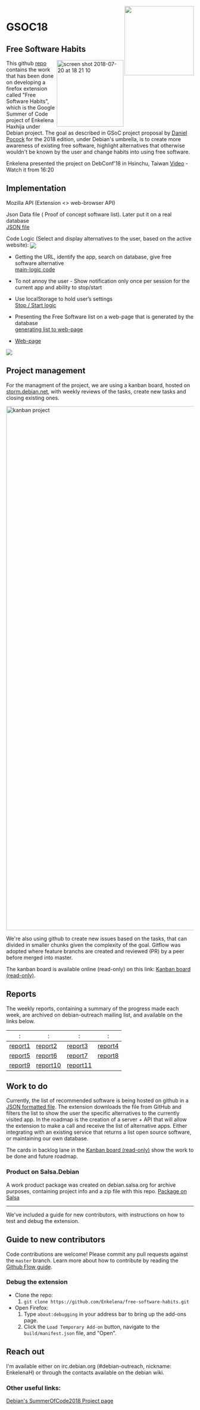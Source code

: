 <img align="right" width="186" src="https://user-images.githubusercontent.com/3740101/43857581-a0d9e2c0-9b43-11e8-99a1-f88326bb9040.png">

# GSOC18 
## Free Software Habits

<img align="right" width="179" alt="screen shot 2018-07-20 at 18 21 10" src="https://user-images.githubusercontent.com/20709874/43801850-78bbe0ea-9a94-11e8-8fd5-b22bdda08be6.png">


This github [repo](https://github.com/Enkelena/free-software-habits) contains the work that has been done on developing a firefox extension called "Free Software Habits", which is the Google Summer of Code project of Enkelena Haxhija under Debian project. The goal as described in GSoC project proposal by [Daniel Pocock](https://danielpocock.com/gsoc-project-beating-cambridge-analytica-at-their-own-game) for the 2018 edition, under Debian's umbrella, is to create more awareness of existing free software, highlight alternatives that otherwise wouldn't be known by the user and change habits into using free software.

Enkelena presented the project on DebConf'18 in Hsinchu, Taiwan [Video](https://gemmei.ftp.acc.umu.se/pub/debian-meetings/2018/DebConf18/2018-07-31/gsoc-session.webm) - Watch it from 16:20


## Implementation

Mozilla API (Extension <> web-browser API)

Json Data file ( Proof of concept  software list). Later put it on a real database </br>
[JSON file](https://github.com/Enkelena/free-software-habits/blob/master/alternativeApps.json)

Code Logic (Select and display alternatives to the user, based on the active website):
 <img align="center" src="https://user-images.githubusercontent.com/20709874/43799716-9509bb4c-9a8e-11e8-978e-ab224820d571.png">

 * Getting the URL, identify the app, search on database, give free software alternative </br>
    [main-logic code](https://github.com/Enkelena/free-software-habits/blob/master/notification/notification.js)

 * To not annoy the user - Show notification only once per session for the current app and ability to stop/start 
 * Use localStorage to hold user’s settings </br>
    [Stop / Start logic](https://github.com/Enkelena/free-software-habits/blob/master/normalView/normalView.js)

 * Presenting the Free Software list on a web-page that is generated by the database </br>
    [generating list to web-page](https://github.com/Enkelena/free-software-habits/blob/master/docs/scripts/data.js)	
 * [Web-page](https://enkelena.github.io/free-software-habits/)
 <img src ="https://user-images.githubusercontent.com/20709874/43801497-8f065fd4-9a93-11e8-9403-43cbb29800de.png">


## Project management

For the managment of the project, we are using a kanban board, hosted on [storm.debian.net](https://storm.debian.net), with weekly reviews of the tasks, create new tasks and closing existing ones.

<img width="1408" alt="kanban project" src="https://user-images.githubusercontent.com/3740101/43017215-37654dca-8c4d-11e8-87b4-d208f988b40e.png">

We're also using github to create new issues based on the tasks, that can divided in smaller chunks given the complexity of the goal. Gitflow was adopted where feature branchs are created and reviewed (PR) by a peer before merged into master.

The kanban board is available online (read-only) on this link: [Kanban board (read-only)](https://storm.debian.net/shared/pNYyAAjAgoMbwcaTqQTeJhFWfAx0pNsa1D9IeXJpzAD).

## Reports

The weekly reports, containing a summary of the progress made each week, are archived on debian-outreach mailing list, and available on the links below.

 ː | ː | ː | ː
--- | --- | --- | ---
[report1](https://lists.debian.org/debian-outreach/2018/05/msg00023.html) | [report2](https://lists.debian.org/debian-outreach/2018/05/msg00047.html) | [report3](https://lists.debian.org/debian-outreach/2018/06/msg00006.html) | [report4](https://lists.debian.org/debian-outreach/2018/06/msg00049.html)
[report5](https://lists.debian.org/debian-outreach/2018/06/msg00087.html) | [report6](https://lists.debian.org/debian-outreach/2018/06/msg00124.html) | [report7](https://lists.debian.org/debian-outreach/2018/07/msg00002.html) | [report8](https://lists.debian.org/debian-outreach/2018/07/msg00025.html)
[report9](https://lists.debian.org/debian-outreach/2018/07/msg00058.html) | [report10](https://lists.debian.org/debian-outreach/2018/07/msg00089.html) | [report11](https://lists.debian.org/debian-outreach/2018/07/msg00106.html)

## Work to do

Currently, the list of recommended software is being hosted on github in a [JSON formatted file](https://github.com/Enkelena/free-software-habits/blob/master/alternativeApps.json). The extension downloads the file from GitHub and filters the list to show the user the specific alternatives to the currently visited app. In the roadmap is the creation of a server + API that will allow the extension to make a call and receive the list of alternative apps. Either integrating with an existing service that returns a list open source software, or maintaining our own database.

The cards in backlog lane in the [Kanban board (read-only)](https://storm.debian.net/shared/pNYyAAjAgoMbwcaTqQTeJhFWfAx0pNsa1D9IeXJpzAD) show the work to be done and future roadmap.


### Product on Salsa.Debian

A work product package was created on debian.salsa.org for archive purposes, containing project info and a zip file with this repo. [Package on Salsa](https://salsa.debian.org/outreach-team/intern-work-products/tree/master/gsoc/2018/EnkelenaH-guest)

---

We've included a guide for new contributors, with instructions on how to test and debug the extension.

## Guide to new contributors

Code contributions are welcome! Please commit any pull requests against the `master` branch. Learn more about how to contribute by reading the [Github Flow guide](https://guides.github.com/introduction/flow/).

### Debug the extension

- Clone the repo: 
  1. ```git clone https://github.com/Enkelena/free-software-habits.git```
- Open Firefox:
  1. Type `about:debugging` in your address bar to bring up the add-ons page.
  2. Click the `Load Temporary Add-on` button, navigate to the `build/manifest.json` file, and "Open".

## Reach out

I'm available either on irc.debian.org (#debian-outreach, nickname: EnkelenaH) or through the contacts available on the debian wiki.

### Other useful links:

[Debian's SummerOfCode2018 Project page]( https://wiki.debian.org/SummerOfCode2018/Projects/FirefoxAndThunderbirdPluginFreeSoftwareHabitsDetails)
